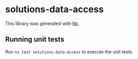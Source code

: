 # solutions-data-access

This library was generated with [Nx](https://nx.dev).

## Running unit tests

Run `nx test solutions-data-access` to execute the unit tests.
